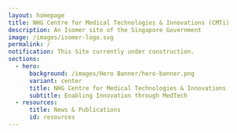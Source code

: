 ```yaml
---
layout: homepage
title: NHG Centre for Medical Technologies & Innovations (CMTi)
description: An Isomer site of the Singapore Government
image: /images/isomer-logo.svg
permalink: /
notification: This Site currently under construction.
sections:
  - hero:
      background: /images/Hero Banner/hero-banner.png
      variant: center
      title: NHG Centre for Medical Technologies & Innovations
      subtitle: Enabling Innovation through MedTech
  - resources:
      title: News & Publications
      id: resources
---
```

